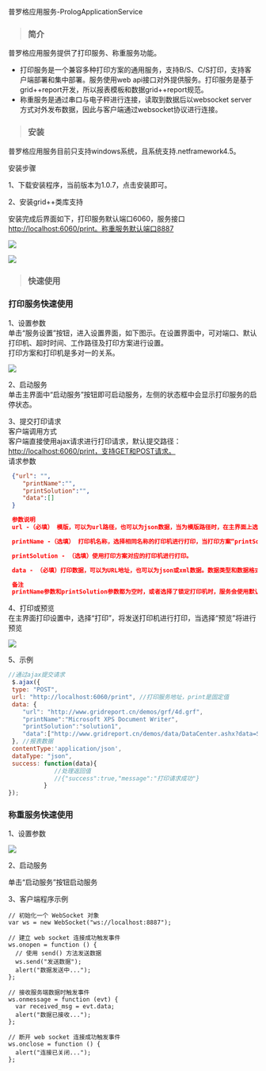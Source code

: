 普罗格应用服务-PrologApplicationService

> ### 简介

普罗格应用服务提供了打印服务、称重服务功能。

* 打印服务是一个兼容多种打印方案的通用服务，支持B/S、C/S打印，支持客户端部署和集中部署。服务使用web api接口对外提供服务。打印服务是基于grid++report开发，所以报表模板和数据grid++report规范。
* 称重服务是通过串口与电子秤进行连接，读取到数据后以websocket server方式对外发布数据，因此与客户端通过websocket协议进行连接。

> ### 安装

普罗格应用服务目前只支持windows系统，且系统支持.netframework4.5。

安装步骤

1、下载安装程序，当前版本为1.0.7，点击安装即可。

2、安装grid++类库支持

安装完成后界面如下，打印服务默认端口6060，服务接口[http://localhost:6060/print。称重服务默认端口8887](http://localhost:6060/print。称重服务默认端口8887)

![](/assets/import8172.png)

![](/assets/import8173.png)

> ### 快速使用

### 打印服务快速使用

1、设置参数  
单击“服务设置”按钮，进入设置界面，如下图示。在设置界面中，可对端口、默认打印机、超时时间、工作路径及打印方案进行设置。  
    打印方案和打印机是多对一的关系。

![](/assets/import8175.png)

2、启动服务  
单击主界面中“启动服务”按钮即可启动服务，左侧的状态框中会显示打印服务的启停状态。

3、提交打印请求  
客户端调用方式  
客户端直接使用ajax请求进行打印请求，默认提交路径：[http://localhost:6060/print，支持GET和POST请求。](http://localhost:6060/print，支持GET和POST请求。)  
请求参数

```json
 {"url": "",
    "printName":"",
    "printSolution":"",
    "data":[]
 }

 参数说明
 url -（必填） 模版，可以为url路径，也可以为json数据，当为模版路径时，在主界面上选择模版类型为“URL”，当为模版json数据时，选择模版类型为“data”

 printName -（选填） 打印机名称，选择相同名称的打印机进行打印，当打印方案“printSolution”参数为空时，参数生效。

 printSolution - （选填）使用打印方案对应的打印机进行打印。

 data - （必填）打印数据，可以为URL地址，也可以为json或xml数据。数据类型和数据格式需要进行对应的设置。

 备注
 printName参数和printSolution参数都为空时，或者选择了锁定打印机时，服务会使用默认打印机打印
```

4、打印或预览  
在主界面打印设置中，选择“打印”，将发送打印机进行打印，当选择“预览”将进行预览

![](/assets/import8179.png)

5、示例

```js
//通过ajax提交请求
 $.ajax({
 type: "POST",
 url: "http://localhost:6060/print", //打印服务地址，print是固定值
 data: {
    "url": "http://www.gridreport.cn/demos/grf/4d.grf",
    "printName":"Microsoft XPS Document Writer",
    "printSolution":"solution1",
    "data":["http://www.gridreport.cn/demos/data/DataCenter.ashx?data=SubReport_4d&city=%E5%A4%A9%E6%B4%A5"]
 }, //报表数据 
 contentType:'application/json',
 dataType: "json",
 success: function(data){
             //处理返回值
             //{"success":true,"message":"打印请求成功"}
          }
});
```

### 称重服务快速使用

1、设置参数

![](/assets/import8173.png)

2、启动服务

单击“启动服务”按钮启动服务

3、客户端程序示例

```
// 初始化一个 WebSocket 对象
var ws = new WebSocket("ws://localhost:8887");

// 建立 web socket 连接成功触发事件
ws.onopen = function () {
  // 使用 send() 方法发送数据
  ws.send("发送数据");
  alert("数据发送中...");
};

// 接收服务端数据时触发事件
ws.onmessage = function (evt) {
  var received_msg = evt.data;
  alert("数据已接收...");
};

// 断开 web socket 连接成功触发事件
ws.onclose = function () {
  alert("连接已关闭...");
};
```



